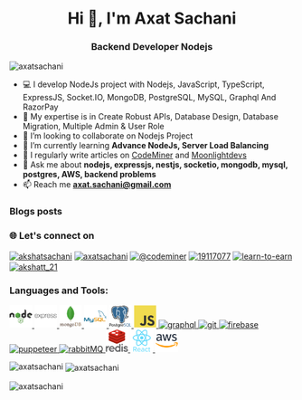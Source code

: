<h1 align="center">Hi 👋, I'm Axat Sachani</h1>
<h3 align="center">Backend Developer Nodejs</h3>

<p align="left"> <img src="https://komarev.com/ghpvc/?username=axatsachani&label=Profile%20views&color=0e75b6&style=flat" alt="axatsachani" /> </p>


- 💻 I develop NodeJs project with Nodejs, JavaScript, TypeScript, ExpressJS, Socket.IO, MongoDB, PostgreSQL, MySQL, Graphql And RazorPay
- 💪 My expertise is in Create Robust APIs, Database Design, Database Migration, Multiple Admin & User Role
- 🤝 I’m looking to collaborate on Nodejs Project 
- 🌱 I’m currently learning **Advance NodeJs, Server Load Balancing**
- 📝 I regularly write articles on [CodeMiner](https://medium.com/learn-to-earn) and [Moonlightdevs](https://moonlightdevs.com/)
- 💬 Ask me about **nodejs, expressjs, nestjs, socketio, mongodb, mysql, postgres, AWS, backend problems**
- 📫 Reach me **axat.sachani@gmail.com**

### Blogs posts
<!-- BLOG-POST-LIST:START -->
<!-- BLOG-POST-LIST:END -->

<h3 align="left">🌐 Let's connect on</h3>
<p align="left">
<a href="https://linkedin.com/in/akshatsachani" target="blank"><img align="center" src="https://raw.githubusercontent.com/rahuldkjain/github-profile-readme-generator/master/src/images/icons/Social/linked-in-alt.svg" alt="akshatsachani" height="30" width="40" /></a>
<a href="https://www.leetcode.com/axatsachani" target="blank"><img align="center" src="https://raw.githubusercontent.com/rahuldkjain/github-profile-readme-generator/master/src/images/icons/Social/leet-code.svg" alt="axatsachani" height="30" width="40" /></a>
<a href="https://medium.com/@codeminer" target="blank"><img align="center" src="https://raw.githubusercontent.com/rahuldkjain/github-profile-readme-generator/master/src/images/icons/Social/medium.svg" alt="@codeminer" height="30" width="40" /></a>
<a href="https://stackoverflow.com/users/19117077" target="blank"><img align="center" src="https://raw.githubusercontent.com/rahuldkjain/github-profile-readme-generator/master/src/images/icons/Social/stack-overflow.svg" alt="19117077" height="30" width="40" /></a>
<a href="https://dev.to/learn-to-earn" target="blank"><img align="center" src="https://raw.githubusercontent.com/rahuldkjain/github-profile-readme-generator/master/src/images/icons/Social/devto.svg" alt="learn-to-earn" height="30" width="40" /></a>
<a href="https://twitter.com/akshatt_21" target="blank"><img align="center" src="https://raw.githubusercontent.com/rahuldkjain/github-profile-readme-generator/master/src/images/icons/Social/twitter.svg" alt="akshatt_21" height="30" width="40" /></a>
</p>

<h3 align="left">Languages and Tools:</h3>
<p align="left">  
        <a href="https://nodejs.org" target="_blank" rel="noreferrer">
            <img src="https://raw.githubusercontent.com/devicons/devicon/master/icons/nodejs/nodejs-original-wordmark.svg"
                alt="nodejs" width="40" height="40" />
        </a>
        <a href="https://expressjs.com" target="_blank" rel="noreferrer">
            <img src="https://raw.githubusercontent.com/devicons/devicon/master/icons/express/express-original-wordmark.svg"
                alt="express" width="40" height="40" />
        </a>
        <a href="https://www.mongodb.com/" target="_blank" rel="noreferrer">
            <img src="https://raw.githubusercontent.com/devicons/devicon/master/icons/mongodb/mongodb-original-wordmark.svg"
                alt="mongodb" width="40" height="40" />
        </a>
        <a href="https://www.mysql.com/" target="_blank" rel="noreferrer">
            <img src="https://raw.githubusercontent.com/devicons/devicon/master/icons/mysql/mysql-original-wordmark.svg"
                alt="mysql" width="40" height="40" />
        </a>
        <a href="https://www.postgresql.org" target="_blank" rel="noreferrer">
            <img src="https://raw.githubusercontent.com/devicons/devicon/master/icons/postgresql/postgresql-original-wordmark.svg"
                alt="postgresql" width="40" height="40" />
        </a>
        <a href="https://developer.mozilla.org/en-US/docs/Web/JavaScript" target="_blank" rel="noreferrer">
            <img src="https://raw.githubusercontent.com/devicons/devicon/master/icons/javascript/javascript-original.svg"
                alt="javascript" width="40" height="40" />
        </a>
        <a href="https://graphql.org" target="_blank" rel="noreferrer">
            <img src="https://www.vectorlogo.zone/logos/graphql/graphql-icon.svg" alt="graphql" width="40"
                height="40" />
        </a>
        <a href="https://git-scm.com/" target="_blank" rel="noreferrer">
            <img src="https://www.vectorlogo.zone/logos/git-scm/git-scm-icon.svg" alt="git" width="40" height="40" />
        </a>
        <a href="https://firebase.google.com/" target="_blank" rel="noreferrer">
            <img src="https://www.vectorlogo.zone/logos/firebase/firebase-icon.svg" alt="firebase" width="40"
                height="40" />
        </a>
        <a href="https://github.com/puppeteer/puppeteer" target="_blank" rel="noreferrer">
            <img src="https://www.vectorlogo.zone/logos/pptrdev/pptrdev-official.svg" alt="puppeteer" width="40"
                height="40" />
        </a>
        <a href="https://www.rabbitmq.com" target="_blank" rel="noreferrer">
            <img src="https://www.vectorlogo.zone/logos/rabbitmq/rabbitmq-icon.svg" alt="rabbitMQ" width="40"
                height="40" />
        </a>
        <a href="https://redis.io" target="_blank" rel="noreferrer">
            <img src="https://raw.githubusercontent.com/devicons/devicon/master/icons/redis/redis-original-wordmark.svg"
                alt="redis" width="40" height="40" />
        </a>
        <a href="https://reactjs.org/" target="_blank" rel="noreferrer">
            <img src="https://raw.githubusercontent.com/devicons/devicon/master/icons/react/react-original-wordmark.svg"
                alt="react" width="40" height="40" />
        </a>
        <a href="https://aws.amazon.com" target="_blank" rel="noreferrer">
            <img src="https://raw.githubusercontent.com/devicons/devicon/master/icons/amazonwebservices/amazonwebservices-original-wordmark.svg"
                alt="aws" width="40" height="40" />
        </a>
        </p>

<p><img align="left" src="https://github-readme-stats.vercel.app/api/top-langs?username=axatsachani&show_icons=true&locale=en&layout=compact" alt="axatsachani" /></p>

<p>&nbsp;<img align="center" src="https://github-readme-stats.vercel.app/api?username=axatsachani&show_icons=true&locale=en" alt="axatsachani" /></p>

<p><img align="center" src="https://github-readme-streak-stats.herokuapp.com/?user=axatsachani&" alt="axatsachani" /></p>

